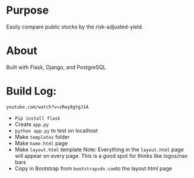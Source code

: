 # Purpose
Easily compare public stocks by the risk-adjusted-yield. 

# About
Built with Flask, Django, and PostgreSQL

# Build Log:
`youtube.com/watch?v=zRwy8gtgJ1A`
- `Pip install flask`
- Create `app.py`
- `python app.py` to test on localhost
- Make `templates` folder
- Make `home.html` page
- Make `layout.html` template
Note: Everything in the `layout.html` page will appear on every page. This is a good spot for thinks like logos/nav bars
- Copy in Bootstrap from `bootstrapcdn.com`to the layout.html page
